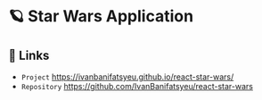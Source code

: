# 🪐 Star Wars Application

## 🐧 Links
- `Project` https://ivanbanifatsyeu.github.io/react-star-wars/
- `Repository` https://github.com/IvanBanifatsyeu/react-star-wars
